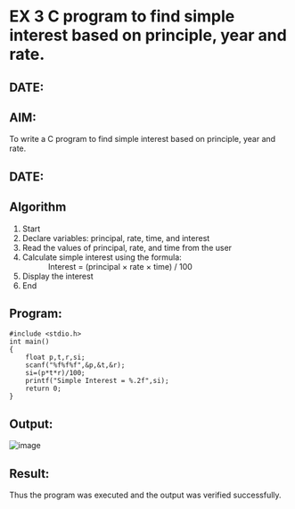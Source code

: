 # EX 3 C program to find simple interest based on principle, year and rate.
## DATE:
## AIM:
To write a C program to find simple interest based on principle, year and rate.
## DATE:

## Algorithm
1. Start
2. Declare variables: principal, rate, time, and interest
3. Read the values of principal, rate, and time from the user
4. Calculate simple interest using the formula:  
           Interest = (principal × rate × time) / 100
5. Display the interest
6. End
## Program:
```
#include <stdio.h>
int main()
{
    float p,t,r,si;
    scanf("%f%f%f",&p,&t,&r);
    si=(p*t*r)/100;
    printf("Simple Interest = %.2f",si);
    return 0;
}

```

## Output:
![image](https://github.com/user-attachments/assets/11d0d81a-7307-4cbc-8780-8e1cfe36aef6)


## Result:
Thus the program was executed and the output was verified successfully.
